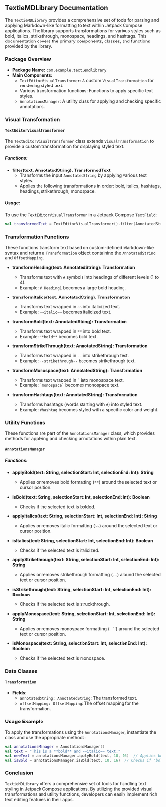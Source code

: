 ## TextieMDLibrary Documentation

The `TextieMDLibrary` provides a comprehensive set of tools for parsing and applying Markdown-like formatting to text within Jetpack Compose applications. The library supports transformations for various styles such as bold, italics, strikethrough, monospace, headings, and hashtags. This documentation covers the primary components, classes, and functions provided by the library.

### Package Overview
- **Package Name:** `com.example.textiemdlibrary`
- **Main Components:**
    - `TextEditorVisualTransformer`: A custom `VisualTransformation` for rendering styled text.
    - Various transformation functions: Functions to apply specific text styles.
    - `AnnotationsManager`: A utility class for applying and checking specific annotations.

### Visual Transformation

#### `TextEditorVisualTransformer`

The `TextEditorVisualTransformer` class extends `VisualTransformation` to provide a custom transformation for displaying styled text.

##### Functions:

- **filter(text: AnnotatedString): TransformedText**
    - Transforms the input `AnnotatedString` by applying various text styles.
    - Applies the following transformations in order: bold, italics, hashtags, headings, strikethrough, monospace.

##### Usage:

To use the `TextEditorVisualTransformer` in a Jetpack Compose `TextField`:

```kotlin
val transformedText = TextEditorVisualTransformer().filter(AnnotatedString("Sample text"))
```

### Transformation Functions

These functions transform text based on custom-defined Markdown-like syntax and return a `Transformation` object containing the `AnnotatedString` and `OffsetMapping`.

- **transformHeading(text: AnnotatedString): Transformation**
    - Transforms text with `#` symbols into headings of different levels (1 to 4).
    - Example: `# Heading1` becomes a large bold heading.

- **transformItalics(text: AnnotatedString): Transformation**
    - Transforms text wrapped in `~~` into italicized text.
    - Example: `~~italic~~` becomes italicized text.

- **transformBold(text: AnnotatedString): Transformation**
    - Transforms text wrapped in `**` into bold text.
    - Example: `**bold**` becomes bold text.

- **transformStrikeThrough(text: AnnotatedString): Transformation**
    - Transforms text wrapped in `--` into strikethrough text.
    - Example: `--strikethrough--` becomes strikethrough text.

- **transformMonospace(text: AnnotatedString): Transformation**
    - Transforms text wrapped in `` ` `` into monospace text.
    - Example: `` `monospace` `` becomes monospace text.

- **transformHashtags(text: AnnotatedString): Transformation**
    - Transforms hashtags (words starting with `#`) into styled text.
    - Example: `#hashtag` becomes styled with a specific color and weight.

### Utility Functions

These functions are part of the `AnnotationsManager` class, which provides methods for applying and checking annotations within plain text.

#### `AnnotationsManager`

##### Functions:

- **applyBold(text: String, selectionStart: Int, selectionEnd: Int): String**
    - Applies or removes bold formatting (`**`) around the selected text or cursor position.

- **isBold(text: String, selectionStart: Int, selectionEnd: Int): Boolean**
    - Checks if the selected text is bolded.

- **applyItalics(text: String, selectionStart: Int, selectionEnd: Int): String**
    - Applies or removes italic formatting (`~~`) around the selected text or cursor position.

- **isItalics(text: String, selectionStart: Int, selectionEnd: Int): Boolean**
    - Checks if the selected text is italicized.

- **applyStrikethrough(text: String, selectionStart: Int, selectionEnd: Int): String**
    - Applies or removes strikethrough formatting (`--`) around the selected text or cursor position.

- **isStrikethrough(text: String, selectionStart: Int, selectionEnd: Int): Boolean**
    - Checks if the selected text is struckthrough.

- **applyMonospace(text: String, selectionStart: Int, selectionEnd: Int): String**
    - Applies or removes monospace formatting (`` `` ``) around the selected text or cursor position.

- **isMonospace(text: String, selectionStart: Int, selectionEnd: Int): Boolean**
    - Checks if the selected text is monospace.

### Data Classes

#### `Transformation`
- **Fields:**
    - `annotatedString: AnnotatedString`: The transformed text.
    - `offsetMapping: OffsetMapping`: The offset mapping for the transformation.

### Usage Example

To apply the transformations using the `AnnotationsManager`, instantiate the class and use the appropriate methods:

```kotlin
val annotationsManager = AnnotationsManager()
val text = "This is a **bold** and ~~italic~~ text."
val newText = annotationsManager.applyBold(text, 10, 16)  // Applies bold to "bold"
val isBold = annotationsManager.isBold(text, 10, 16)  // Checks if "bold" is bolded
```

### Conclusion

`TextieMDLibrary` offers a comprehensive set of tools for handling text styling in Jetpack Compose applications. By utilizing the provided visual transformations and utility functions, developers can easily implement rich text editing features in their apps.